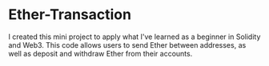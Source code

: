 # Ether-Transaction
I created this mini project to apply what I've learned as a beginner in Solidity and Web3. This code allows users to send Ether between addresses, as well as deposit and withdraw Ether from their accounts.
